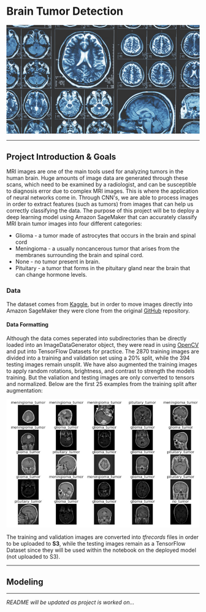 # Brain Tumor Detection

<img src="/images/header.jpg" width="550">

---

## Project Introduction & Goals
MRI images are one of the main tools used for analyzing tumors in the human brain. Huge amounts of image data are generated through these scans, which need to be examined by a radiologist, and can be susceptible to diagnosis error due to complex MRI images. This is where the application of neural networks come in. Through CNN's, we are able to process images in order to extract features (such as tumors) from images that can help us correctly classifying the data. The purpose of this project will be to deploy a deep learning model using Amazon SageMaker that can accurately classify MRI brain tumor images into four different categories:
- Glioma - a tumor made of astrocytes that occurs in the brain and spinal cord
- Meningioma - a usually noncancerous tumor that arises from the membranes surrounding the brain and spinal cord.
- None - no tumor present in brain.
- Pituitary - a tumor that forms in the pituitary gland near the brain that can change hormone levels.

### Data
The dataset comes from [Kaggle](https://www.kaggle.com/sartajbhuvaji/brain-tumor-classification-mri), but in order to move images directly into Amazon SageMaker they were clone from the original [GitHub](https://github.com/sartajbhuvaji/brain-tumor-classification-dataset) repository.

#### Data Formatting
Although the data comes seperated into subdirectories than be directly loaded into an ImageDataGenerator object, they were read in using [OpenCV](https://docs.opencv.org/master/) and put into TensorFlow Datasets for practice. The 2870 training images are divided into a training and validation set using a 20% split, while the 394 testing images remain unsplit. We have also augmented the training images to apply random rotations, brightness, and contrast to strength the models training. But the valiation and testing images are only converted to tensors and normalized. Below are the first 25 examples from the training split after augmentation:

<img src="/images/train_images.jpg" width="650">

The training and validation images are converted into *tfrecords* files in order to be uploaded to **S3**, while the testing images remain as a TensorFlow Dataset since they will be used within the notebook on the deployed model (not uploaded to S3).

--- 

## Modeling

---

*README will be updated as project is worked on...*
